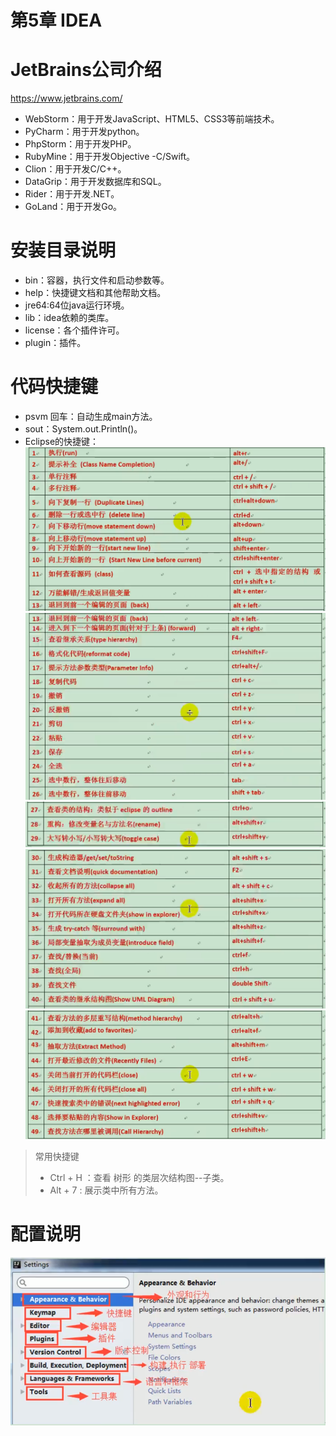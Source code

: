 
# 第5章 IDEA
# JetBrains公司介绍
https://www.jetbrains.com/
* WebStorm：用于开发JavaScript、HTML5、CSS3等前端技术。
* PyCharm：用于开发python。
* PhpStorm：用于开发PHP。
* RubyMine：用于开发Objective -C/Swift。
* Clion：用于开发C/C++。
* DataGrip：用于开发数据库和SQL。
* Rider：用于开发.NET。
* GoLand：用于开发Go。

# 安装目录说明
* bin：容器，执行文件和启动参数等。
* help：快捷键文档和其他帮助文档。
* jre64:64位java运行环境。
* lib：idea依赖的类库。
* license：各个插件许可。
* plugin：插件。

# 代码快捷键
* psvm 回车：自动生成main方法。
* sout：System.out.Println()。
* Eclipse的快捷键：
![img_1.png](img_1.png)  
![img_2.png](img_2.png)
![img_3.png](img_3.png)
![img_4.png](img_4.png)
![img_5.png](img_5.png)

>常用快捷键
>* Ctrl + H ：查看 树形 的类层次结构图--子类。
>* Alt + 7 : 展示类中所有方法。

# 配置说明
![](img.png)















